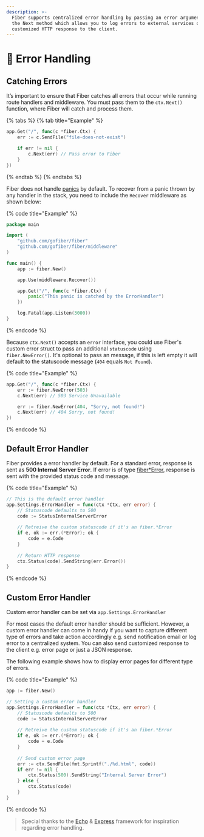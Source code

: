 ```yaml
---
description: >-
  Fiber supports centralized error handling by passing an error argument into
  the Next method which allows you to log errors to external services or send a
  customized HTTP response to the client.
---
```


# 🐛 Error Handling

## Catching Errors

It’s important to ensure that Fiber catches all errors that occur while running route handlers and middleware. You must pass them to the `ctx.Next()` function, where Fiber will catch and process them. 

{% tabs %}
{% tab title="Example" %}
```go
app.Get("/", func(c *fiber.Ctx) {
	err := c.SendFile("file-does-not-exist")

	if err != nil {
		c.Next(err) // Pass error to Fiber
	}
})
```
{% endtab %}
{% endtabs %}

Fiber does not handle [panics](https://blog.golang.org/defer-panic-and-recover) by default. To recover from a panic thrown by any handler in the stack, you need to include the `Recover` middleware as shown below:

{% code title="Example" %}
```go
package main

import (
	"github.com/gofiber/fiber"
	"github.com/gofiber/fiber/middleware"
)

func main() {
	app := fiber.New()

	app.Use(middleware.Recover())

	app.Get("/", func(c *fiber.Ctx) {
		panic("This panic is catched by the ErrorHandler")
	})

	log.Fatal(app.Listen(3000))
}

```
{% endcode %}

Because `ctx.Next()` accepts an `error` interface, you could use Fiber's custom error struct to pass an additional `statuscode` using `fiber.NewError()`. It's optional to pass an message, if this is left empty it will default to the statuscode message \(`404` equals `Not Found`\).

{% code title="Example" %}
```go
app.Get("/", func(c *fiber.Ctx) {
    err := fiber.NewError(503)
    c.Next(err) // 503 Service Unavailable

    err := fiber.NewError(404, "Sorry, not found!")
    c.Next(err) // 404 Sorry, not found!
})
```
{% endcode %}

## Default Error Handler

Fiber provides a error handler by default. For a standard error, response is sent as **500 Internal Server Error**. If error is of type [fiber\*Error](https://godoc.org/github.com/gofiber/fiber#Error), response is sent with the provided status code and message.

{% code title="Example" %}
```go
// This is the default error handler
app.Settings.ErrorHandler = func(ctx *Ctx, err error) {
	// Statuscode defaults to 500
	code := StatusInternalServerError
	
	// Retreive the custom statuscode if it's an fiber.*Error
	if e, ok := err.(*Error); ok {
		code = e.Code
	}
	
	// Return HTTP response
	ctx.Status(code).SendString(err.Error())
}
```
{% endcode %}

## Custom Error Handler

Custom error handler can be set via `app.Settings.ErrorHandler`

For most cases the default error handler should be sufficient. However, a custom error handler can come in handy if you want to capture different type of errors and take action accordingly e.g. send notification email or log error to a centralized system. You can also send customized response to the client e.g. error page or just a JSON response.

The following example shows how to display error pages for different type of errors.

{% code title="Example" %}
```go
app := fiber.New()

// Setting a custom error handler
app.Settings.ErrorHandler = func(ctx *Ctx, err error) {
	// Statuscode defaults to 500
	code := StatusInternalServerError
	
	// Retreive the custom statuscode if it's an fiber.*Error
	if e, ok := err.(*Error); ok {
		code = e.Code
	}
	
	// Send custom error page
	err := ctx.SendFile(fmt.Sprintf("./%d.html", code))
	if err != nil {
		ctx.Status(500).SendString("Internal Server Error")
	} else {
		ctx.Status(code)
	}
}
```
{% endcode %}

> Special thanks to the [Echo](https://echo.labstack.com/) & [Express](https://expressjs.com/) framework for inspiration regarding error handling.


